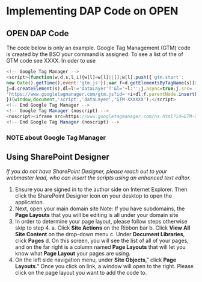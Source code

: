 # Implementing DAP Code on OPEN

## OPEN DAP Code
The code below is only an example. Google Tag Management (GTM) code is created by the BSO your command is assigned. To see a list of the of GTM code see XXXX. In oder to use 

```javascript
<!-- Google Tag Manager -->
<script>(function(w,d,s,l,i){w[l]=w[l]||[];w[l].push({'gtm.start':
new Date().getTime(),event:'gtm.js'});var f=d.getElementsByTagName(s)[0],
j=d.createElement(s),dl=l!='dataLayer'?'&l='+l:'';j.async=true;j.src=
'https://www.googletagmanager.com/gtm.js?id='+i+dl;f.parentNode.insertBefore(j,f);
})(window,document,'script','dataLayer','GTM-XXXXXX');</script>
<!-- End Google Tag Manager -->
<!-- Google Tag Manager (noscript) -->
<noscript><iframe src=https://www.googletagmanager.com/ns.html?id=GTM-XXXXXX height="0" width="0" style="display:none;visibility:hidden"></iframe></noscript>
<!-- End Google Tag Manager (noscript) -->
```

### NOTE about Google Tag Manager


## Using SharePoint Designer
*If you do not have SharePoint Designer, please reach out to your webmaster lead, who can insert the scripts using an enhanced text editor.*
  1. Ensure you are signed in to the author side on Internet Explorer. Then click the SharePoint Designer icon on your desktop to open the application.
  2. Next, open your main domain site
  Note: If you have subdomains, the **Page Layouts** that you will be editing is all under your domain site
  3. In order to determine your page layout, please follow steps otherwise skip to step 4.
     a. Click **Site Actions** on the Ribbon bar
     b. Click **View All Site Content** on the drop-down menu
     c. Under **Document Libraries**, click **Pages**
     d. On this screen, you will see the list of all of your pages, and on the far right is a column named **Page Layouts** that will let      you know what **Page Layout** your pages are using.
  4. On the left side navigation menu, under **Site Objects**,” click **Page Layouts**.” Once you click on link, a window will open to the right. Please click on the page layout you want to add the code to.
